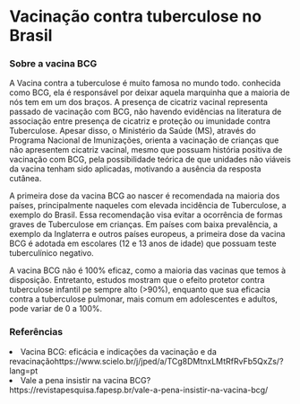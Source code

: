 <h1>Vacinação contra tuberculose no Brasil</h1>

<h3> Sobre a vacina BCG</h3>

<p> A Vacina contra a tuberculose é muito famosa no mundo todo. conhecida como BCG, ela é responsável por deixar aquela marquinha que a maioria de nós tem em um dos braços. 
 A presença de cicatriz vacinal representa passado de vacinação com BCG, não havendo evidências na literatura de associação entre presença de cicatriz e proteção ou imunidade contra Tuberculose. Apesar disso, o Ministério da Saúde (MS), através do Programa Nacional de Imunizações, orienta a vacinação de crianças que não apresentem cicatriz vacinal, mesmo que possuam história positiva de vacinação com BCG, pela possibilidade teórica de que unidades não viáveis da vacina tenham sido aplicadas, motivando a ausência da resposta cutânea.</p>
<p> A primeira dose da vacina BCG ao nascer é recomendada na maioria dos países, principalmente naqueles com elevada incidência de Tuberculose, a exemplo do Brasil. Essa recomendação visa evitar a ocorrência de formas graves de Tuberculose em crianças. Em países com baixa prevalência, a exemplo da Inglaterra e outros países europeus, a primeira dose da vacina BCG é adotada em escolares (12 e 13 anos de idade) que possuam teste tuberculínico negativo.</p>
<p> A vacina BCG não é 100% eficaz, como a maioria das vacinas que temos à disposição. Entretanto, estudos mostram que o efeito protetor contra tuberculose infantil pe sempre alto (>90%), enquanto que sua eficacia contra a tuberculose pulmonar, mais comum em adolescentes e adultos, pode variar de 0 a 100%. 




















<h3> Referências</h3>
 <li>Vacina BCG: eficácia e indicações da vacinação e da revacinaçãohttps://www.scielo.br/j/jped/a/TCg8DMtnxLMtRfRvFb5QxZs/?lang=pt</li>
 <li> Vale a pena insistir na vacina BCG? https://revistapesquisa.fapesp.br/vale-a-pena-insistir-na-vacina-bcg/</li>
